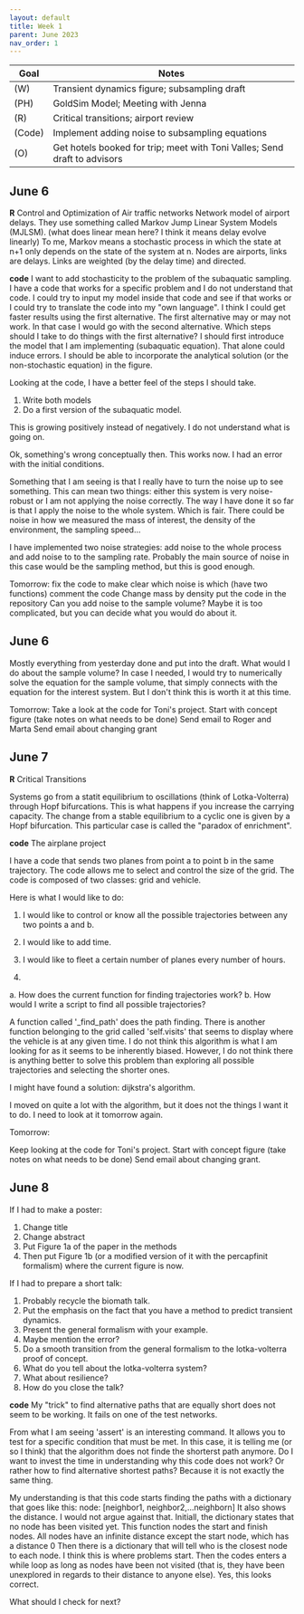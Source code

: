 ```yaml
---
layout: default
title: Week 1
parent: June 2023
nav_order: 1
---
```


| Goal | Notes |                                                     
| ----------- | ----------- |                                        
|(W)|Transient dynamics figure; subsampling draft|
|(PH)|GoldSim Model; Meeting with Jenna|
|(R)|Critical transitions; airport review|
|(Code)|Implement adding noise to subsampling equations|
|(O)|Get hotels booked for trip; meet with Toni Valles; Send draft to advisors|


## June 6

**R** Control and Optimization of Air traffic networks
Network model of airport delays.
They use something called Markov Jump Linear System Models (MJLSM). (what does linear mean here? I think it means delay evolve linearly) To me, Markov means a stochastic process in which the state at n+1 only depends on the state of the system at n.
Nodes are airports, links are delays. Links are weighted (by the delay time) and directed.

**code**
I want to add stochasticity to the problem of the subaquatic sampling. I have a code that works for a specific problem and I do not understand that code.
I could try to input my model inside that code and see if that works or I could try to translate the code into my "own language". I think I could get faster results using the first alternative. The first alternative may or may not work. In that case I would go with the second alternative.
Which steps should I take to do things with the first alternative?
I should first introduce the model that I am implementing (subaquatic equation). That alone could induce errors.
I should be able to incorporate the analytical solution (or the non-stochastic equation) in the figure.

Looking at the code, I have a better feel of the steps I should take.
1. Write both models
2. Do a first version of the subaquatic model.

This is growing positively instead of negatively. I do not understand what is going on.

Ok, something's wrong conceptually then.
This works now. I had an error with the initial conditions.

Something that I am seeing is that I really have to turn the noise up to see something. This can mean two things: either this system is very noise-robust or I am not applying the noise correctly. The way I have done it so far is that I apply the noise to the whole system. Which is fair. There could be noise in how we measured the mass of interest, the density of the environment, the sampling speed...

I have implemented two noise strategies: add noise to the whole process and add noise to to the sampling rate. Probably the main source of noise in this case would be the sampling method, but this is good enough.

Tomorrow:
fix the code to make clear which noise is which (have two functions)
comment the code
Change mass by density
put the code in the repository
Can you add noise to the sample volume? Maybe it is too complicated, but you can decide what you would do about it.

## June 6
Mostly everything from yesterday done and put into the draft.
What would I do about the sample volume? In case I needed, I would try to numerically solve the equation for the sample volume, that simply connects with the equation for the interest system. But I don't think this is worth it at this time.

Tomorrow:
Take a look at the code for Toni's project.
Start with concept figure (take notes on what needs to be done)
Send email to Roger and Marta
Send email about changing grant

## June 7

**R** Critical Transitions

Systems go from a statit equilibrium to oscillations (think of Lotka-Volterra) through Hopf bifurcations. This is what happens if you increase the carrying capacity. The change from a stable equilibrium to a cyclic one is given by a Hopf bifurcation. This particular case is called the "paradox of enrichment".

**code** The airplane project

I have a code that sends two planes from point a to point b in the same trajectory. The code allows me to select and control the size of the grid.
The code is composed of two classes: grid and vehicle.

Here is what I would like to do:
1. I would like to control or know all the possible trajectories between any two points a and b.
2. I would like to add time.
3. I would like to fleet a certain number of planes every number of hours.

1.
a. How does the current function for finding trajectories work?
b. How would I write a script to find all possible trajectories?

A function called '_find_path' does the path finding.
There is another function belonging to the grid called 'self.visits' that seems to display where the vehicle is at any given time.
I do not think this algorithm is what I am looking for as it seems to be inherently biased. However, I do not think there is anything better to solve this problem than exploring all possible trajectories and selecting the shorter ones.

I might have found a solution: dijkstra's algorithm.

I moved on quite a lot with the algorithm, but it does not the things I want it to do. I need to look at it tomorrow again.

Tomorrow:

Keep looking at the code for Toni's project.
Start with concept figure (take notes on what needs to be done)
Send email about changing grant.


## June 8

If I had to make a poster:
   1. Change title
   2. Change abstract
   3. Put Figure 1a of the paper in the methods
   4. Then put Figure 1b (or a modified version of it with the percapfinit formalism) where the current figure is now.

If I had to prepare a short talk:

   1. Probably recycle the biomath talk.
   2. Put the emphasis on the fact that you have a method to predict transient dynamics.
   3. Present the general formalism with your example.
   4. Maybe mention the error?
   5. Do a smooth transition from the general formalism to the lotka-volterra proof of concept.
   6. What do you tell about the lotka-volterra system?
   7. What about resilience?
   8. How do you close the talk?


**code** My "trick" to find alternative paths that are equally short does not seem to be working. It fails on one of the test networks.

From what I am seeing 'assert' is an interesting command. It allows you to test for a specific condition that must be met. In this case, it is telling me (or so I think) that the algorithm does not finde the shorterst path anymore.
Do I want to invest the time in understanding why this code does not work? Or rather how to find alternative shortest paths? Because it is not exactly the same thing.

My understanding is that this code starts finding the paths with a dictionary that goes like this: node: [neighbor1, neighbor2,...neighborn] It also shows the distance. I would not argue against that.
Initiall, the dictionary states that no node has been visited yet.
This function nodes the start and finish nodes.
All nodes have an infinite distance except the start node, which has a distance 0
Then there is a dictionary that will tell who is the closest node to each node. I think this is where problems start.
Then the codes enters a while loop as long as nodes have been not visited (that is, they have been unexplored in regards to their distance to anyone else). Yes, this looks correct.

What should I check for next?